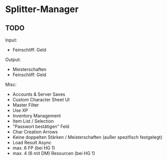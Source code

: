 # Splitter-Manager

## TODO
Input:
 - Feinschliff: Geld

Output:
 - Meisterschaften
 - Feinschliff: Geld

Misc:
 - Accounts & Server Saves
 - Custom Character Sheet UI
 - Master Filter
 - Use XP
 - Inventory Management
 - Item List / Selection
 - "Passwort bestätigen" Feld
 - Char Creation Arrows
 - Keine doppelten Stärken / Meisterschaften (außer spezifisch festgelegt)
 - Load Result Async
 - max. 6 FP (bei HG 1)
 - max. 4 (6 mit DM) Resourcen (bei HG 1)